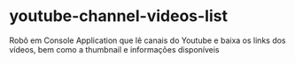 # youtube-channel-videos-list
Robô em Console Application que lê canais do Youtube e baixa os links dos vídeos, bem como a thumbnail e informações disponíveis
